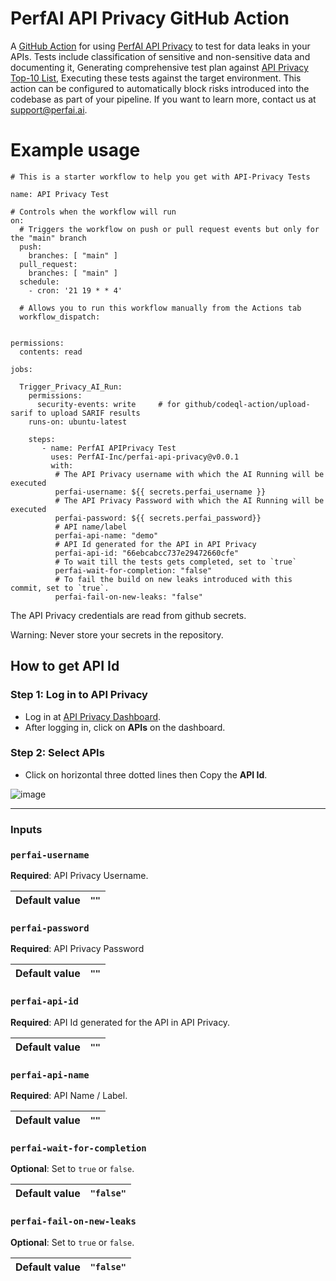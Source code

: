 # PerfAI API Privacy GitHub Action

A [GitHub Action](https://github.com/features/actions) for using [PerfAI API Privacy](https://app.apiprivacy.com/) to test for data leaks in your APIs. Tests include classification of sensitive and non-sensitive data and documenting it, Generating comprehensive test plan against [API Privacy Top-10 List](https://docsend.com/view/96jygz72tsfpq4kv), Executing these tests against the target environment. This action can be configured to automatically block risks introduced into the codebase as part of your pipeline.
If you want to learn more, contact us at <support@perfai.ai>.

# Example usage
```
# This is a starter workflow to help you get with API-Privacy Tests

name: API Privacy Test

# Controls when the workflow will run
on:
  # Triggers the workflow on push or pull request events but only for the "main" branch
  push:
    branches: [ "main" ]
  pull_request:
    branches: [ "main" ]
  schedule:
    - cron: '21 19 * * 4'

  # Allows you to run this workflow manually from the Actions tab
  workflow_dispatch:


permissions:
  contents: read

jobs:

  Trigger_Privacy_AI_Run:
    permissions:
      security-events: write     # for github/codeql-action/upload-sarif to upload SARIF results
    runs-on: ubuntu-latest

    steps:
       - name: PerfAI APIPrivacy Test
         uses: PerfAI-Inc/perfai-api-privacy@v0.0.1
         with:
          # The API Privacy username with which the AI Running will be executed
          perfai-username: ${{ secrets.perfai_username }}
          # The API Privacy Password with which the AI Running will be executed
          perfai-password: ${{ secrets.perfai_password}}
          # API name/label
          perfai-api-name: "demo"
          # API Id generated for the API in API Privacy
          perfai-api-id: "66ebcabcc737e29472660cfe"
          # To wait till the tests gets completed, set to `true` 
          perfai-wait-for-completion: "false"
          # To fail the build on new leaks introduced with this commit, set to `true`.
          perfai-fail-on-new-leaks: "false"
  ```         
The API Privacy credentials are read from github secrets.

Warning: Never store your secrets in the repository.


## How to get API Id

### Step 1: Log in to API Privacy
- Log in at [API Privacy Dashboard](https://app.apiprivacy.com).
- After logging in, click on **APIs** on the dashboard.

### Step 2: Select APIs
- Click on horizontal three dotted lines then Copy the **API Id**.
  
 ![image](https://github.com/user-attachments/assets/41552daf-8135-4861-8d40-820aa6780062)

----------------------------------------------------------------------------------------------------------------------------
### Inputs

### `perfai-username`
**Required**: API Privacy Username.

| **Default value**   | `""` |
|----------------|-------|

### `perfai-password`
**Required**: API Privacy Password

| **Default value**   | `""` |
|----------------|-------|

### `perfai-api-id`
**Required**: API Id generated for the API in API Privacy.

| **Default value**   | `""` |
|----------------|-------|

### `perfai-api-name`
**Required**: API Name / Label.

| **Default value**   | `""` |
|----------------|-------|

### `perfai-wait-for-completion`
**Optional**: Set to `true` or `false`.

| **Default value**   | `"false"` |
|----------------|-------|

### `perfai-fail-on-new-leaks`
**Optional**: Set to `true` or `false`.

| **Default value**   | `"false"` |
|----------------|-------|
